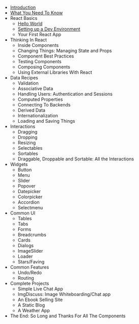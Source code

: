 * [Introduction](Intro.md)
* [What You Need To Know](react-basics/README.md)
* React Basics
  * [Hello World](react-basics/HelloWorld.md)
  * [Setting up a Dev Environment](react-basics/SettingUpADevEnvironment.mdg)
  * Your First React App
* Thinking In React
  * Inside Components
  * Changing Things: Managing State and Props
  * Component Best Practices
  * Testing Components
  * Composing Components
  * Using External Libraries With React
* Data Recipes
  * Validation
  * Associative Data
  * Handling Users: Authentication and Sessions
  * Computed Properties
  * Connecting To Backends
  * Derived Data
  * Internationalization
  * Loading and Saving Things
* Interactions
  * Dragging
  * Dropping
  * Resizing
  * Selectables
  * Sortables
  * Draggable, Droppable and Sortable: All the Interactions
* Widgets
  * Button
  * Menu
  * Slider
  * Popover
  * Datepicker
  * Colorpicker
  * Accordion
  * Selectmenu
* Common UI
  * Tables
  * Tabs
  * Forms
  * Breadcrumbs
  * Cards
  * Dialogs
  * ImageSlider
  * Loader
  * Stars/Faving
* Common Features
  * Undo/Redo
  * Routing
* Complete Projects
  * Simple Live Chat App
  * ImgDiscuss: Image Whiteboarding/Chat app
  * An Ebook Selling Site
  * A Static Blog
  * A Weather App
* The End: So Long and Thanks For All The Components
